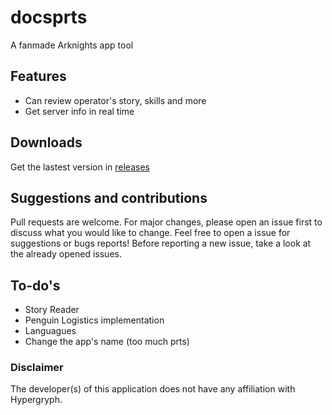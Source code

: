 # docsprts
A fanmade Arknights app tool

## Features
- Can review operator's story, skills and more
- Get server info in real time

## Downloads
Get the lastest version in [releases](https://github.com/elbriant/docsprts/releases)

## Suggestions and contributions
Pull requests are welcome. For major changes, please open an issue first to discuss what you would like to change.
Feel free to open a issue for suggestions or bugs reports!
Before reporting a new issue, take a look at the already opened issues.

## To-do's
- Story Reader
- Penguin Logistics implementation
- Languagues
- Change the app's name (too much prts)

### Disclaimer
The developer(s) of this application does not have any affiliation with Hypergryph.
